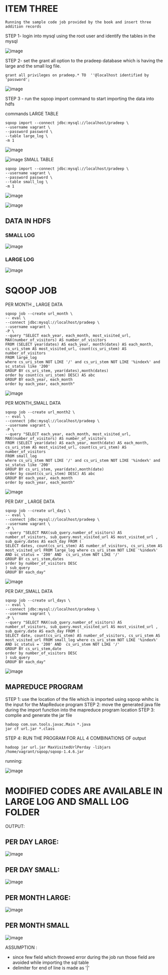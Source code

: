 # ITEM THREE


```
Running the sample code job provided by the book and insert three addition records 
```

STEP 1- login into mysql using the root user and identify the tables in the mysql

![image](https://github.com/illinoistech-itm/pmohan3/blob/master/itmd521/week-13/item-03/images/sql.PNG "Optional title")

STEP 2- set the grant all option to the pradeep database which is having the large and the small log file. 

```
grant all privileges on pradeep.* TO  ''@localhost identified by 'password';
```
![image](https://github.com/illinoistech-itm/pmohan3/blob/master/itmd521/week-13/item-03/images/grant.PNG "Optional title")


STEP 3 - run the sqoop import command to start importing the data into hdfs

commands
LARGE TABLE
```
sqoop import --connect jdbc:mysql://localhost/pradeep \
--username vagrant \
--password password \
--table large_log \
-m 1 

```
![image](https://github.com/illinoistech-itm/pmohan3/blob/master/itmd521/week-13/item-03/images/largre_import1.PNG "Optional title")

![image](https://github.com/illinoistech-itm/pmohan3/blob/master/itmd521/week-13/item-03/images/largre_import2.PNG "Optional title")
SMALL TABLE

```
sqoop import --connect jdbc:mysql://localhost/pradeep \
--username vagrant \
--password password \
--table small_log \
-m 1 
```
![image](https://github.com/illinoistech-itm/pmohan3/blob/master/itmd521/week-13/item-03/images/small_import1.PNG "Optional title")

![image](https://github.com/illinoistech-itm/pmohan3/blob/master/itmd521/week-13/item-03/images/small_import2.PNG "Optional title")

## DATA IN HDFS

### SMALL LOG

![image](https://github.com/illinoistech-itm/pmohan3/blob/master/itmd521/week-13/item-03/images/cat_large.PNG "Optional title")
### LARGE LOG

![image](https://github.com/illinoistech-itm/pmohan3/blob/master/itmd521/week-13/item-03/images/cat_small.PNG "Optional title")

# SQOOP JOB


PER MONTH _ LARGE DATA
```
sqoop job --create url_month \
-- eval \
--connect jdbc:mysql://localhost/pradeep \
--username vagrant \
-P \
--query "SELECT each_year, each_month, most_visited_url, MAX(number_of_visitors) AS number_of_visitors
FROM (SELECT year(dates) AS each_year, month(dates) AS each_month, cs_uri_stem AS most_visited_url, count(cs_uri_stem) AS number_of_visitors
FROM large_log
where cs_uri_stem NOT LIKE '/' and cs_uri_stem NOT LIKE '%index%' and sc_status like '200'
GROUP BY cs_uri_stem, year(dates),month(dates)
order by count(cs_uri_stem) DESC) AS abc
GROUP BY each_year, each_month
order by each_year, each_month"
```
![image](https://github.com/illinoistech-itm/pmohan3/blob/master/itmd521/week-13/item-03/images/permonth_L.PNG "Optional title")



PER MONTH_SMALL DATA
```
sqoop job --create url_month2 \
-- eval \
--connect jdbc:mysql://localhost/pradeep \
--username vagrant \
-P \
--query "SELECT each_year, each_month, most_visited_url, MAX(number_of_visitors) AS number_of_visitors
FROM (SELECT year(date) AS each_year, month(date) AS each_month, cs_uri_stem AS most_visited_url, count(cs_uri_stem) AS number_of_visitors
FROM small_log
where cs_uri_stem NOT LIKE '/' and cs_uri_stem NOT LIKE '%index%' and sc_status like '200'
GROUP BY cs_uri_stem, year(date),month(date)
order by count(cs_uri_stem) DESC) AS abc
GROUP BY each_year, each_month
order by each_year, each_month"
```
![image](https://github.com/illinoistech-itm/pmohan3/blob/master/itmd521/week-13/item-03/images/permonth_S.PNG "Optional title")


PER DAY _ LARGE DATA
```
sqoop job --create url_day1 \
-- eval \
--connect jdbc:mysql://localhost/pradeep \
--username vagrant \
-P \
--query "SELECT MAX(sub_query.number_of_visitors) AS number_of_visitors, sub_query.most_visited_url AS most_visited_url , sub_query.dates AS each_day FROM (
SELECT dates, count(cs_uri_stem) AS number_of_visitors, cs_uri_stem AS most_visited_url FROM large_log where cs_uri_stem NOT LIKE '%index%' AND sc_status = '200' AND  cs_uri_stem NOT LIKE '/'
GROUP BY cs_uri_stem,dates
order by number_of_visitors DESC
) sub_query
GROUP BY each_day"
```
![image](https://github.com/illinoistech-itm/pmohan3/blob/master/itmd521/week-13/item-03/images/perday_L.PNG "Optional title")



PER DAY_SMALL DATA
```
sqoop job --create url_days \
-- eval \
--connect jdbc:mysql://localhost/pradeep \
--username vagrant \
-P \
--query "SELECT MAX(sub_query.number_of_visitors) AS number_of_visitors, sub_query.most_visited_url AS most_visited_url , sub_query.date AS each_day FROM (
SELECT date, count(cs_uri_stem) AS number_of_visitors, cs_uri_stem AS most_visited_url FROM small_log where cs_uri_stem NOT LIKE '%index%' AND sc_status = '200' AND  cs_uri_stem NOT LIKE '/'
GROUP BY cs_uri_stem,date
order by number_of_visitors DESC
) sub_query
GROUP BY each_day"
```

![image](https://github.com/illinoistech-itm/pmohan3/blob/master/itmd521/week-13/item-03/images/perday_S.PNG "Optional title")




## MAPREDUCE PROGRAM

STEP 1: use the location of the file which  is imported using sqoop whihc is the input for the MapReduce program
STEP 2: move the generated java file during the import function into the mapreduce program location 
STEP 3: complie and generate the jar file

```
hadoop com.sun.tools.javac.Main *.java
jar cf url.jar *.class

```

STEP 4: RUN THE PROGRAM FOR ALL 4 COMBINATIONS OF output

```
hadoop jar url.jar MaxVisitedUrlPerday -libjars /home/vagrant/sqoop/sqoop-1.4.6.jar

```
running: 

![image](https://github.com/illinoistech-itm/pmohan3/blob/master/itmd521/week-13/item-03/images/run1.PNG "Optional title")

# MODIFIED CODES ARE AVAILABLE IN LARGE LOG AND SMALL LOG FOLDER

OUTPUT:

## PER DAY LARGE:
![image](https://github.com/illinoistech-itm/pmohan3/blob/master/itmd521/week-13/item-03/images/perday_L_op.PNG "Optional title")

## PER DAY SMALL:
![image](https://github.com/illinoistech-itm/pmohan3/blob/master/itmd521/week-13/item-03/images/perday_S_op.PNG "Optional title")

## PER MONTH LARGE:
![image](https://github.com/illinoistech-itm/pmohan3/blob/master/itmd521/week-13/item-03/images/permonth_L_op.PNG "Optional title")

## PER MONTH SMALL
![image](https://github.com/illinoistech-itm/pmohan3/blob/master/itmd521/week-13/item-03/images/permonth_S_op.PNG "Optional title")

ASSUMPTION : 
- since few field which throwed error during the job run those field are avoided while importing the sql table
- delimiter for end of line is made as '|'

